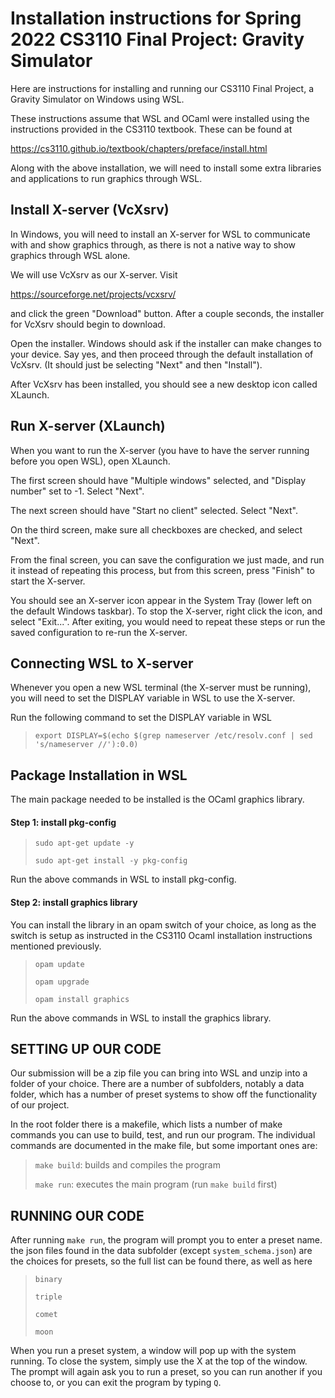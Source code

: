 # Installation instructions for Spring 2022 CS3110 Final Project: Gravity Simulator

Here are instructions for installing and running our CS3110 Final Project, 
a Gravity Simulator on Windows using WSL.

These instructions assume that WSL and OCaml were installed using the 
instructions provided in the CS3110 textbook. These can be found at

https://cs3110.github.io/textbook/chapters/preface/install.html


Along with the above installation, we will need to install some extra libraries
and applications to run graphics through WSL. 



## Install X-server (VcXsrv)

In Windows, you will need to install an X-server for WSL to communicate with
and show graphics through, as there is not a native way to show graphics through
WSL alone.

We will use VcXsrv as our X-server. Visit 

https://sourceforge.net/projects/vcxsrv/ 

and click the green "Download" button. After a couple seconds, the installer 
for VcXsrv should begin to download. 

Open the installer. Windows should ask if the installer can make changes to your
device. Say yes, and then proceed through the default installation of VcXsrv.
(It should just be selecting "Next" and then "Install").

After VcXsrv has been installed, you should see a new desktop icon called
XLaunch. 



## Run X-server (XLaunch)

When you want to run the X-server (you have to have the server running before
you open WSL), open XLaunch.

The first screen should have "Multiple windows" selected, and "Display number"
set to -1. Select "Next".

The next screen should have "Start no client" selected. Select "Next".

On the third screen, make sure all checkboxes are checked, and select "Next".

From the final screen, you can save the configuration we just made, and run it
instead of repeating this process, but from this screen, press "Finish" to start
the X-server.

You should see an X-server icon appear in the System Tray (lower left on the
default Windows taskbar). To stop the X-server, right click the icon, and select
"Exit...". After exiting, you would need to repeat these steps or run the saved
configuration to re-run the X-server.



## Connecting WSL to X-server

Whenever you open a new WSL terminal (the X-server must be running), you will
need to set the DISPLAY variable in WSL to use the X-server.

Run the following command to set the DISPLAY variable in WSL

>`export DISPLAY=$(echo $(grep nameserver /etc/resolv.conf | sed 's/nameserver //'):0.0)`



## Package Installation in WSL

The main package needed to be installed is the OCaml graphics library.

#### Step 1: install pkg-config

>`sudo apt-get update -y`
>
>`sudo apt-get install -y pkg-config`

Run the above commands in WSL to install pkg-config.

#### Step 2: install graphics library

You can install the library in an opam switch of your choice, as long as the
switch is setup as instructed in the CS3110 Ocaml installation instructions 
mentioned previously.

>`opam update`
>
>`opam upgrade`
>
>`opam install graphics`

Run the above commands in WSL to install the graphics library.



## SETTING UP OUR CODE

Our submission will be a zip file you can bring into WSL and unzip into a folder
of your choice. There are a number of subfolders, notably a data folder, which
has a number of preset systems to show off the functionality of our project. 

In the root folder there is a makefile, which lists a number of make commands
you can use to build, test, and run our program. The individual commands are
documented in the make file, but some important ones are:

>`make build`: builds and compiles the program
>
>`make run`: executes the main program (run `make build` first)



## RUNNING OUR CODE

After running `make run`, the program will prompt you to enter a preset name. the
json files found in the data subfolder (except `system_schema.json`) are the
choices for presets, so the full list can be found there, as well as here

>`binary`
>
>`triple`
>
>`comet`
>
>`moon`

When you run a preset system, a window will pop up with the system running.
To close the system, simply use the X at the top of the window. The prompt will
again ask you to run a preset, so you can run another if you choose to, or you
can exit the program by typing `Q`.